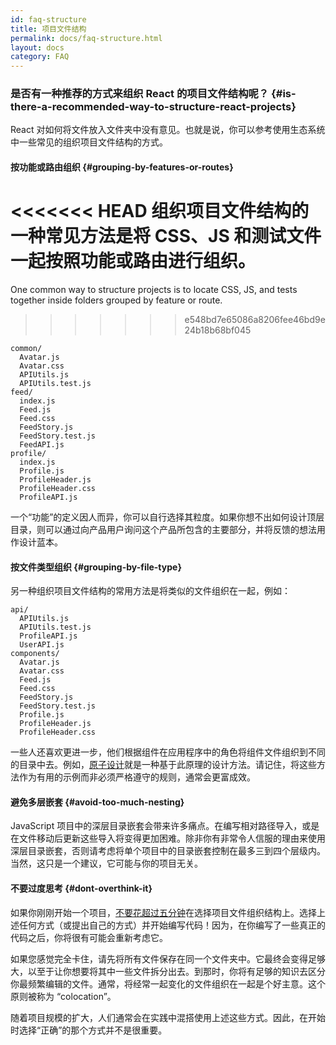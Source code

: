 ```yaml
---
id: faq-structure
title: 项目文件结构
permalink: docs/faq-structure.html
layout: docs
category: FAQ
---
```


### 是否有一种推荐的方式来组织 React 的项目文件结构呢？ {#is-there-a-recommended-way-to-structure-react-projects}

React 对如何将文件放入文件夹中没有意见。也就是说，你可以参考使用生态系统中一些常见的组织项目文件结构的方式。

#### 按功能或路由组织 {#grouping-by-features-or-routes}

<<<<<<< HEAD
组织项目文件结构的一种常见方法是将 CSS、JS 和测试文件一起按照功能或路由进行组织。
=======
One common way to structure projects is to locate CSS, JS, and tests together inside folders grouped by feature or route.
>>>>>>> e548bd7e65086a8206fee46bd9e24b18b68bf045

```
common/
  Avatar.js
  Avatar.css
  APIUtils.js
  APIUtils.test.js
feed/
  index.js
  Feed.js
  Feed.css
  FeedStory.js
  FeedStory.test.js
  FeedAPI.js
profile/
  index.js
  Profile.js
  ProfileHeader.js
  ProfileHeader.css
  ProfileAPI.js
```

一个“功能”的定义因人而异，你可以自行选择其粒度。如果你想不出如何设计顶层目录，则可以通过向产品用户询问这个产品所包含的主要部分，并将反馈的想法用作设计蓝本。

#### 按文件类型组织 {#grouping-by-file-type}

另一种组织项目文件结构的常用方法是将类似的文件组织在一起，例如：

```
api/
  APIUtils.js
  APIUtils.test.js
  ProfileAPI.js
  UserAPI.js
components/
  Avatar.js
  Avatar.css
  Feed.js
  Feed.css
  FeedStory.js
  FeedStory.test.js
  Profile.js
  ProfileHeader.js
  ProfileHeader.css
```

一些人还喜欢更进一步，他们根据组件在应用程序中的角色将组件文件组织到不同的目录中去。例如，[原子设计](http://bradfrost.com/blog/post/atomic-web-design/)就是一种基于此原理的设计方法。请记住，将这些方法作为有用的示例而非必须严格遵守的规则，通常会更富成效。

#### 避免多层嵌套 {#avoid-too-much-nesting}

JavaScript 项目中的深层目录嵌套会带来许多痛点。在编写相对路径导入，或是在文件移动后更新这些导入将变得更加困难。除非你有非常令人信服的理由来使用深层目录嵌套，否则请考虑将单个项目中的目录嵌套控制在最多三到四个层级内。当然，这只是一个建议，它可能与你的项目无关。

#### 不要过度思考 {#dont-overthink-it}

如果你刚刚开始一个项目，[不要花超过五分钟](https://en.wikipedia.org/wiki/Analysis_paralysis)在选择项目文件组织结构上。选择上述任何方式（或提出自己的方式）并开始编写代码！因为，在你编写了一些真正的代码之后，你将很有可能会重新考虑它。

如果您感觉完全卡住，请先将所有文件保存在同一个文件夹中。它最终会变得足够大，以至于让你想要将其中一些文件拆分出去。到那时，你将有足够的知识去区分你最频繁编辑的文件。通常，将经常一起变化的文件组织在一起是个好主意。这个原则被称为 “colocation”。

随着项目规模的扩大，人们通常会在实践中混搭使用上述这些方式。因此，在开始时选择“正确”的那个方式并不是很重要。
